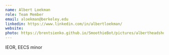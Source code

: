 ```yaml
---
name: Albert Loekman
role: Team Member
email: aloekman@berkeley.edu
linkedin: https://www.linkedin.com/in/albertloekman/
website: 
photo: https://brentsienko.github.io/SmoothieBot/pictures/albertheadshot.jpg
---
```


IEOR, EECS minor
